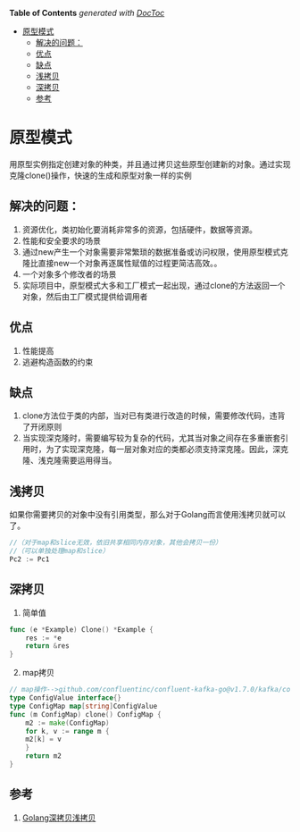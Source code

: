 <!-- START doctoc generated TOC please keep comment here to allow auto update -->
<!-- DON'T EDIT THIS SECTION, INSTEAD RE-RUN doctoc TO UPDATE -->
**Table of Contents**  *generated with [DocToc](https://github.com/thlorenz/doctoc)*

- [原型模式](#%E5%8E%9F%E5%9E%8B%E6%A8%A1%E5%BC%8F)
  - [解决的问题：](#%E8%A7%A3%E5%86%B3%E7%9A%84%E9%97%AE%E9%A2%98)
  - [优点](#%E4%BC%98%E7%82%B9)
  - [缺点](#%E7%BC%BA%E7%82%B9)
  - [浅拷贝](#%E6%B5%85%E6%8B%B7%E8%B4%9D)
  - [深拷贝](#%E6%B7%B1%E6%8B%B7%E8%B4%9D)
  - [参考](#%E5%8F%82%E8%80%83)

<!-- END doctoc generated TOC please keep comment here to allow auto update -->

# 原型模式

用原型实例指定创建对象的种类，并且通过拷贝这些原型创建新的对象。通过实现克隆clone()操作，快速的生成和原型对象一样的实例

## 解决的问题：
1. 资源优化，类初始化要消耗非常多的资源，包括硬件，数据等资源。
2. 性能和安全要求的场景
3. 通过new产生一个对象需要非常繁琐的数据准备或访问权限，使用原型模式克隆比直接new一个对象再逐属性赋值的过程更简洁高效。。
4. 一个对象多个修改者的场景
5. 实际项目中，原型模式大多和工厂模式一起出现，通过clone的方法返回一个对象，然后由工厂模式提供给调用者

## 优点
1. 性能提高
2. 逃避构造函数的约束
## 缺点
1. clone方法位于类的内部，当对已有类进行改造的时候，需要修改代码，违背了开闭原则
2. 当实现深克隆时，需要编写较为复杂的代码，尤其当对象之间存在多重嵌套引用时，为了实现深克隆，每一层对象对应的类都必须支持深克隆。因此，深克隆、浅克隆需要运用得当。

## 浅拷贝

如果你需要拷贝的对象中没有引用类型，那么对于Golang而言使用浅拷贝就可以了。

```go
//（对于map和slice无效，依旧共享相同内存对象，其他会拷贝一份）
//（可以单独处理map和slice）
Pc2 := Pc1
```

## 深拷贝
1. 简单值
```go
func (e *Example) Clone() *Example {
    res := *e
    return &res
}
```
2. map拷贝
```go
// map操作-->github.com/confluentinc/confluent-kafka-go@v1.7.0/kafka/config.go
type ConfigValue interface{}
type ConfigMap map[string]ConfigValue
func (m ConfigMap) clone() ConfigMap {
    m2 := make(ConfigMap)
    for k, v := range m {
    m2[k] = v
    }
    return m2
}
```


## 参考
1. [Golang深拷贝浅拷贝](https://blog.csdn.net/weixin_40165163/article/details/90680466)




